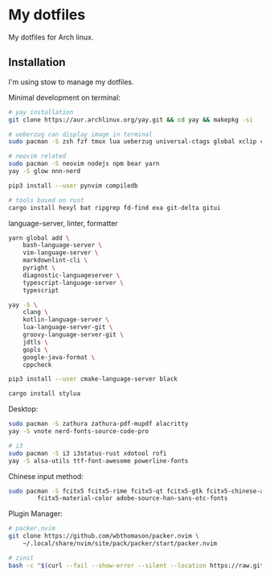 # My dotfiles

My dotfiles for Arch linux.

## Installation

I'm using stow to manage my dotfiles.

Minimal development on terminal:

```bash
# yay installation
git clone https://aur.archlinux.org/yay.git && cd yay && makepkg -si

# ueberzug can display image in terminal
sudo pacman -S zsh fzf tmux lua ueberzug universal-ctags global xclip clang

# neovim related
sudo pacman -S neovim nodejs npm bear yarn
yay -S glow nnn-nerd

pip3 install --user pynvim compiledb

# tools based on rust
cargo install hexyl bat ripgrep fd-find exa git-delta gitui
```

language-server, linter, formatter

```bash
yarn global add \
    bash-language-server \
    vim-language-server \
    markdownlint-cli \
    pyright \
    diagnostic-languageserver \
    typescript-language-server \
    typescript

yay -S \
    clang \
    kotlin-language-server \
    lua-language-server-git \
    groovy-language-server-git \
    jdtls \
    gopls \
    google-java-format \
    cppcheck

pip3 install --user cmake-language-server black

cargo install stylua
```

Desktop:

```bash
sudo pacman -S zathura zathura-pdf-mupdf alacritty
yay -S vnote nerd-fonts-source-code-pro

# i3
sudo pacman -S i3 i3status-rust xdotool rofi
yay -S alsa-utils ttf-font-awesome powerline-fonts
```

Chinese input method:

```bash
sudo pacman -S fcitx5 fcitx5-rime fcitx5-qt fcitx5-gtk fcitx5-chinese-addons \
        fcitx5-material-color adobe-source-han-sans-otc-fonts
```

Plugin Manager:

```bash
# packer.nvim
git clone https://github.com/wbthomason/packer.nvim \
    ~/.local/share/nvim/site/pack/packer/start/packer.nvim

# zinit
bash -c "$(curl --fail --show-error --silent --location https://raw.githubusercontent.com/zdharma-continuum/zinit/HEAD/scripts/install.sh)"
```

